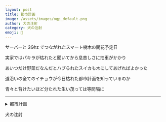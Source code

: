 ```yaml
---
layout: post
title: 都市計画
image: /assets/images/ogp_default.png
author: 犬の注射
category: 犬の注射
emoji: 💉
---
```


<div class="tanka-area"><div class="tanka">
<p>サーバーと 2Ghz でつながれたスマート樹木の開花予定日</p>

<p>実家ではパキラが枯れたと聞いてから息苦しさに拍車がかかり</p>

<p>あいつだけ野菜だなんだとハブられたスイカも木にしてあげればよかった</p>

<p>道沿いの全てのイチョウが今日枯れた都市計画を知っているのか</p>

<p>青々と背けたいほど分たれた生い茂っては等間隔に</p>

</div></div>

---

<details><summary>都市計画</summary>
サーバーと2Ghzでつながれたスマート樹木の開花予定日<br/>
実家ではパキラが枯れたと聞いてから息苦しさに拍車がかかり<br/>
あいつだけ野菜だなんだとハブられたスイカも木にしてあげればよかった<br/>
道沿いの全てのイチョウが今日枯れた都市計画を知っているのか<br/>
青々と背けたいほど分たれた生い茂っては等間隔に<br/>
<br/>

</details>

犬の注射
